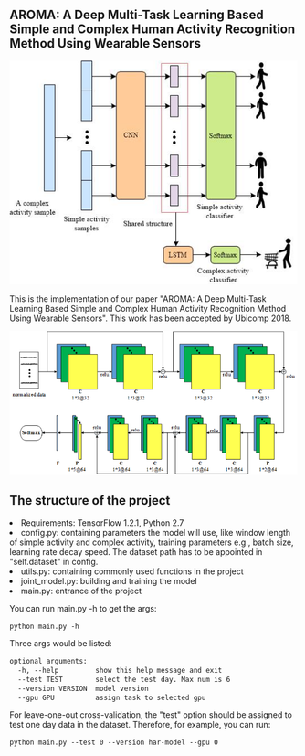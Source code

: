 ## AROMA: A Deep Multi-Task Learning Based Simple and Complex Human Activity Recognition Method Using Wearable Sensors

![architecture](diagram/har-joint-model.jpg)

This is the implementation of our paper "AROMA: A Deep Multi-Task Learning Based Simple and Complex Human Activity Recognition Method Using Wearable Sensors". This work has been accepted by Ubicomp 2018.

![shared network](diagram/simple-acitivty.png)


## The structure of the project
<li> Requirements: TensorFlow 1.2.1, Python 2.7
<li> config.py:  containing parameters the model will use, like window length of simple activity and complex activity, training parameters e.g., batch size, learning rate decay speed. The dataset path has to be appointed in "self.dataset" in config.
<li> utils.py: containing commonly used functions in the project
<li>joint_model.py: building and training the model
<li> main.py: entrance of the project

You can run main.py -h to get the args:

```
python main.py -h
```

Three args would be listed:

```
optional arguments:
  -h, --help         show this help message and exit
  --test TEST        select the test day. Max num is 6
  --version VERSION  model version
  --gpu GPU          assign task to selected gpu
```

For leave-one-out cross-validation, the "test" option should be assigned to test one day data in the dataset. Therefore, for example, you can run:

```
python main.py --test 0 --version har-model --gpu 0
```



